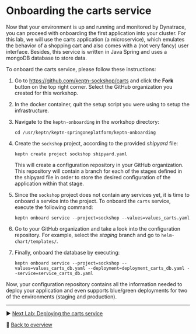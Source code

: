 # Onboarding the carts service

Now that your environment is up and running and monitored by Dynatrace, you can proceed with onboarding the first application into your cluster. For this lab, we will use the carts application (a microservice), which emulates the behavior of a shopping cart and also comes with a (not very fancy) user interface. Besides, this service is written in Java Spring and uses a mongoDB database to store data.

To onboard the carts service, please follow these instructions:

1. Go to https://github.com/keptn-sockshop/carts and click the **Fork** button on the top right corner. Select the GitHub organization you created for this workshop.

1. In the docker container, quit the setup script you were using to setup the infrastructure.

1. Navigate to the `keptn-onboarding` in the workshop directory:
    
    ```console
    cd /usr/keptn/keptn-springoneplatform/keptn-onboarding
    ```

1. Create the `sockshop` project, according to the provided *shipyard* file:

    ```console
    keptn create project sockshop shipyard.yaml
    ```

    This will create a configuration repository in your GitHub organization. This repository will contain a branch for each of the stages defined in the shipyard file in order to store the desired configuration of the application within that stage.

1. Since the `sockshop` project does not contain any services yet, it is time to onboard a service into the project. To onboard the `carts` service, execute the following command:

    ```console
    keptn onboard service --project=sockshop --values=values_carts.yaml
    ```

1. Go to your GitHub organization and take a look into the configuration repository. For example, select the *staging* branch and go to `helm-chart/templates/`. 

1. Finally, onboard the database by executing:

    ```console
    keptn onboard service --project=sockshop --values=values_carts_db.yaml --deployment=deployment_carts_db.yaml --service=service_carts_db.yaml
    ```

Now, your configuration repository contains all the information needed to deploy your application and even supports blue/green deployments for two of the environments (staging and production).

---

:arrow_forward: [Next Lab: Deploying the carts service](../02_Deploying_the_carts_service)

:arrow_up_small: [Back to overview](https://github.com/akirasoft/keptn-springoneplatform#overview)